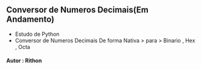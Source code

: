 ## Conversor de Numeros Decimais(Em Andamento)

* Estudo de Python
* Conversor de Numeros Decimais De forma Nativa > para > Binario , Hex , Octa

#### Autor : Rithon
